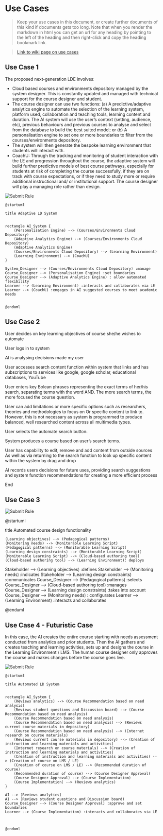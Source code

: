 # Use Cases

> Keep your use cases in this document, or create further documents of this kind if documents gets too long. Note that when you render the markdown in html you can get an url for any heading by pointing to the left of the heading and then right-click and copy the heading bookmark link. 

> [Link to wiki page on use cases](https://github.sydney.edu.au/crli/EDPC5022-2019/wiki/Use-case-Diagrams) 


## Use Case 1

The proposed next-generation LDE involves:
- Cloud based courses and environments depository managed by the system designer. This is constantly updated and managed with technical support for the course designer and student.
- The course designer can use two functions: 
(a) A predictive/adaptive analytics engine to automate the selection of the learning system, platform used, collaboration and teaching tools, learning content and duration. The AI system will use the user’s context (setting, audience, etc), previous behaviours and previous courses to analyse and select from the database to build the best suited model; or 
(b) A personalisation engine to set one or more boundaries to filter from the courses/environments depository.
- The system will then generate the bespoke learning environment that students will interact with.
- CoachU: Through the tracking and monitoring of student interaction with the LE and progression throughout the course, the adaptive system will build further predictive models of best course pathways, especially for students at risk of completing the course successfully, if they are on track with course expectations, or if they need to study more or require additional instructional and/ or institutional support. The course designer will play a managing role rather than design.


![Submit Rule](https://www.plantuml.com/plantuml/img/jLJ1Ri8m3BtdAto40zgTmmGQErJgBl01AAGUYvGcB7QOqBH_dzC2Mmj3Y6szD8djvsS_9nDY7JdLJYcsx12cYKEj6IiePx3O4MEjb8feMFjrjXVBzXJU5SWtcEFMuXk1zjhjs1eQmcXq3uE7a28XpD64kaPVQRR1mqgJGCl2e_oR6B8qx48Hfmezmsj2ob4Pl8AP9PE86fIWOtLxdlyEQOaTgZ4fnboDQI5oSwFLZi1wg70Jo7A8kzlp55u0FJ949DJHl6J7Vh8XT5jy9QbzYoEsFCAps8bZCiqsg-8afRT-_GqY7slns5gsU6ZWbIp_BD_lC4vvxAdAfdnQm1sKZsSIdN4wpC9UJv6lIh4NS1p_YqwTSPyXsRN72DFD9eQjTjtvEJLteejwur0oSPEZ6zgpTMVvwvAh3wMcnO_MlkdAAwrQ4iiZ_yirmrWtIspGIAPh5P9ScYWQgZAht8Fe5pUsUIn5-9QF2SxfLP3M8y7MQX5G7Zyr4KtaYVm4)


```
@startuml

title Adaptive LD System


rectangle AI_System {
    (Personalisation Engine) --> (Courses/Environments Cloud Depository)
    (Adaptive Analytics Engine) --> (Courses/Environments Cloud Depository)
    (Adaptive Analytics Engine)
    (Courses/Environments Cloud Depository) --> (Learning Environment)
    (Learning Environment) --> (CoachU)    
}

System_Designer --> (Courses/Environments Cloud Depository) :manage
Course_Designer --> (Personalisation Engine) :set boundaries
Course_Designer --> (Adaptive Analytics Engine) : allow automated flexibility
Learner --> (Learning Environment) :interacts and collaborates via LE
Learner --> (CoachU) :engages in AI suggested courses to meet academic needs


@enduml
```

## Use Case 2


User decides on key learning objectives of course she/he wishes to automate 



User logs in to system 



AI is analysing decisions made my user 





User accesses search content function within system that links and has subscriptions to services like google, google scholar, educational databases, YouTube



User enters key Bolean phrases representing the exact terms of her/his search, separating terms with the word AND. The more search terms, the more focused the course question.



User can add limitations or more specific options such as researchers, theories and methodologies to focus on Or specific content to link to. However, this is not necessary as system is programmed to produce balanced, well researched content across all multimedia types.



User selects the automate search button. 



System produces a course based on user’s search terms.



User has capability to edit, remove and add content from outside sources As well as via returning to the search function to look up specific content within the system by drag and drop 



AI records users decisions for future uses, providing search suggestions and system function recommendations for creating a more efficient process 





End 

## Use Case 3

![Submit Rule](https://www.plantuml.com/plantuml/img/ZLD1RiCW4Bpp2ex98H_meKgLzjPAbVA0QWrhXnRlMh14okyBjXD5jME56p0pkpCB-oWG97LUAN7YKRycuGu4hJQSGaHjCRgMT9F8Y6C2x-IYbL8whyq7GY17hURw1_Fz6UDMxtOlUlE55bfkdG6lUn31G74xaZwPd70eD4AqLyPq37NkugPxDC7rCX4NDPybtqudGuOfIW17yhp66cBKE7XETbT3p052ajDeKvZz9B4261LkkkzqTe6fGv9jbRlkFLzY4L7gAF2B9_OMmp_I_HmgYuqZZ7FuV0AL8vjpbINqQdALuQvBD74FmvlvVXk0L_xosAg8FhVwWBCMKzK1GVkesdgtnLlKUSCQJ7xX9Cig2maLfSQrAGnEXpApclSpAvbchv0zQg3odxo7caUwKdiaM_xT7m00)


@startuml

title Automated course design functionality 


    (Learning objectives) --> (Pedagogical patterns)
    (Monitoring needs) --> (Monitorable Learning Script)
    (Pedagogical patterns) --> (Monitorable Learning Script)
    (Learning design constraints) --> (Monitorable Learning Script)
    (Monitorable Learning Script) --> (Cloud-based authoring tool)
    (Cloud-based authoring tool) --> (Learning Environment): deploys
   

Stakeholder --> (Learning objectives) :defines
Stakeholder --> (Monitoring needs) :indicates
Stakeholder --> (Learning design constraints) :communicates
Course_Designer --> (Pedagogical patterns) :selects
Course_Designer --> (Cloud-based authoring tool) :manages
Course_Designer --> (Learning design constraints) :takes into account
Course_Designer --> (Monitoring needs) : configurates
Learner --> (Learning Environment) :interacts and collaborates


@enduml


## Use Case 4 - Futuristic Case
In this case, the AI creates the entire course starting with needs assessment conducted from analytics and prior students.  Then the AI gathers and creates teaching and learning activities, sets up and designs the course in the Learning Environment / LMS.  The human course designer only approves the course and makes changes before the course goes live.

![Submit Rule](https://www.plantuml.com/plantuml/img/jLJ1Ri8m3BtdAto40zgTmmGQErJgBl01AAGUYvGcB7QOqBH_dzC2Mmj3Y6szD8djvsS_9nDY7JdLJYcsx12cYKEj6IiePx3O4MEjb8feMFjrjXVBzXJU5SWtcEFMuXk1zjhjs1eQmcXq3uE7a28XpD64kaPVQRR1mqgJGCl2e_oR6B8qx48Hfmezmsj2ob4Pl8AP9PE86fIWOtLxdlyEQOaTgZ4fnboDQI5oSwFLZi1wg70Jo7A8kzlp55u0FJ949DJHl6J7Vh8XT5jy9QbzYoEsFCAps8bZCiqsg-8afRT-_GqY7slns5gsU6ZWbIp_BD_lC4vvxAdAfdnQm1sKZsSIdN4wpC9UJv6lIh4NS1p_YqwTSPyXsRN72DFD9eQjTjtvEJLteejwur0oSPEZ6zgpTMVvwvAh3wMcnO_MlkdAAwrQ4iiZ_yirmrWtIspGIAPh5P9ScYWQgZAht8Fe5pUsUIn5-9QF2SxfLP3M8y7MQX5G7Zyr4KtaYVm4)

```
@startuml

title Automated LD System


rectangle AI_System {
    (Reviews analytics) --> (Course Recommendation based on need analysis)
    (Reviews student questions and Discussion board) --> (Course Recommendation based on need analysis)
    (Course Recommendation based on need analysis)
    (Course Recommendation based on need analysis) --> (Reviews current course materials in depository)
    (Course Recommendation based on need analysis) --> (Internet research on course materials) 
    (Reviews current course materials in depository) --> (Creation of instruction and learning materials and activities)
    (Internet research on course materials) --> (Creation of instruction and learning materials and activities)
    (Creation of instruction and learning materials and activities) --> (Creation of course on LMS / LE)
    (Creation of course on LMS / LE) --> (Recommended duration of course)
    (Recommended duration of course) --> (Course Designer Approval)
    (Course Designer Approval) --> (Course Implementation)
    (Course Implementation) --> (Reviews analytics)
}

AI --> (Reviews analytics)
AI --> (Reviews student questions and Discussion board)
Course_Designer --> (Course Designer Approval) :approve and set boundaries
Learner --> (Course Implementation) :interacts and collaborates via LE



@enduml
```
